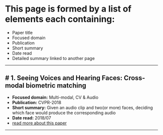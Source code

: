 # This page is formed by a list of elements each containing:

- Paper title
- Focused domain
- Publication
- Short summary
- Date read
- Detailed summary linked to another page

---
## \# 1. Seeing Voices and Hearing Faces: Cross-modal biometric matching

- **Focused domain:** Multi-modal, CV & Audio
- **Publication:** CVPR-2018
- **Short summary:** Given an audio clip and two(or more) faces, deciding which face would produce the corresponding audio
- **Date read:** 2018/07
- [read more about this paper](papers/Seeing-Voices-and-Hearing-Faces/index.html)

---
